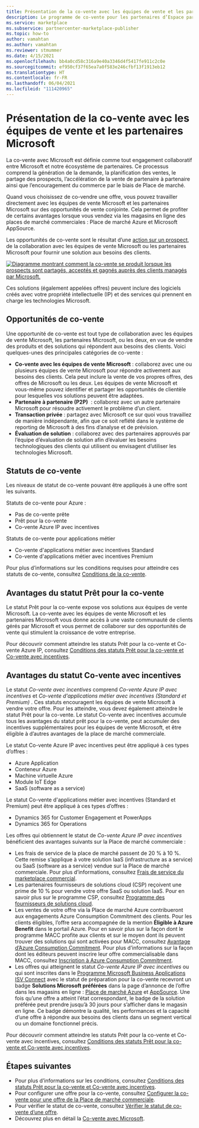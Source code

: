 ```yaml
---
title: Présentation de la co-vente avec les équipes de vente et les partenaires Microsoft
description: Le programme de co-vente pour les partenaires d’Espace partenaires Microsoft peut vous aider à atteindre une vaste clientèle et à générer de nouvelles ventes.
ms.service: marketplace
ms.subservice: partnercenter-marketplace-publisher
ms.topic: how-to
author: vamahtan
ms.author: vamahtan
ms.reviewer: stmummer
ms.date: 4/15/2021
ms.openlocfilehash: bb4a0cd58c316a9e40a3346d4f5417fe911c2c0e
ms.sourcegitcommit: ef950cf37f65ea7a0f583e246cfbf13f1913eb12
ms.translationtype: HT
ms.contentlocale: fr-FR
ms.lasthandoff: 06/04/2021
ms.locfileid: "111420965"
---
```

# <a name="co-sell-with-microsoft-sales-teams-and-partners-overview"></a>Présentation de la co-vente avec les équipes de vente et les partenaires Microsoft

La co-vente avec Microsoft est définie comme tout engagement collaboratif entre Microsoft et notre écosystème de partenaires. Ce processus comprend la génération de la demande, la planification des ventes, le partage des prospects, l’accélération de la vente de partenaire à partenaire ainsi que l’encouragement du commerce par le biais de Place de marché.

Quand vous choisissez de co-vendre une offre, vous pouvez travailler directement avec les équipes de vente Microsoft et les partenaires Microsoft sur des opportunités de vente conjointe. Cela permet de profiter de certains avantages lorsque vous vendez via les magasins en ligne des places de marché commerciales : Place de marché Azure et Microsoft AppSource.

Les opportunités de co-vente sont le résultat d’une [action sur un prospect](./partner-center-portal/commercial-marketplace-get-customer-leads.md), de la collaboration avec les équipes de vente Microsoft ou les partenaires Microsoft pour fournir une solution aux besoins des clients.

[![Diagramme montrant comment la co-vente se produit lorsque les prospects sont partagés, acceptés et gagnés auprès des clients managés par Microsoft.](./media/marketplace-publishers-guide/marketplace-co-sell-v2.png)](./media/marketplace-publishers-guide/marketplace-co-sell-v2.png#lightbox)

Ces solutions (également appelées offres) peuvent inclure des logiciels créés avec votre propriété intellectuelle (IP) et des services qui prennent en charge les technologies Microsoft.

## <a name="co-sell-opportunities"></a>Opportunités de co-vente

Une opportunité de co-vente est tout type de collaboration avec les équipes de vente Microsoft, les partenaires Microsoft, ou les deux, en vue de vendre des produits et des solutions qui répondent aux besoins des clients. Voici quelques-unes des principales catégories de co-vente :

- **Co-vente avec les équipes de vente Microsoft** : collaborez avec une ou plusieurs équipes de vente Microsoft pour répondre activement aux besoins des clients. Cela peut inclure la vente de vos propres offres, des offres de Microsoft ou les deux. Les équipes de vente Microsoft et vous-même pouvez identifier et partager les opportunités de clientèle pour lesquelles vos solutions peuvent être adaptées.
- **Partenaire à partenaire (P2P)**  : collaborez avec un autre partenaire Microsoft pour résoudre activement le problème d’un client.
- **Transaction privée** : partagez avec Microsoft ce sur quoi vous travaillez de manière indépendante, afin que ce soit reflété dans le système de reporting de Microsoft à des fins d’analyse et de prévision.
- **Évaluation de solution** : collaborez avec des partenaires approuvés par l’équipe d’évaluation de solution afin d’évaluer les besoins technologiques des clients qui utilisent ou envisagent d’utiliser les technologies Microsoft.

## <a name="co-sell-statuses"></a>Statuts de co-vente

Les niveaux de statut de co-vente pouvant être appliqués à une offre sont les suivants.

Statuts de co-vente pour Azure :

- Pas de co-vente prête
- Prêt pour la co-vente
- Co-vente Azure IP avec incentives

Statuts de co-vente pour applications métier
- Co-vente d'applications métier avec incentives Standard
- Co-vente d'applications métier avec incentives Premium  

Pour plus d’informations sur les conditions requises pour atteindre ces statuts de co-vente, consultez [Conditions de la co-vente](co-sell-requirements.md).

## <a name="benefits-of-co-sell-ready-status"></a>Avantages du statut Prêt pour la co-vente

Le statut Prêt pour la co-vente expose vos solutions aux équipes de vente Microsoft. La co-vente avec les équipes de vente Microsoft et les partenaires Microsoft vous donne accès à une vaste communauté de clients gérés par Microsoft et vous permet de collaborer sur des opportunités de vente qui stimulent la croissance de votre entreprise.

Pour découvrir comment atteindre les statuts Prêt pour la co-vente et Co-vente Azure IP, consultez [Conditions des statuts Prêt pour la co-vente et Co-vente avec incentives](co-sell-requirements.md).

## <a name="benefits-of-co-sell-incentivized-status"></a>Avantages du statut Co-vente avec incentives

Le statut _Co-vente avec incentives_ comprend _Co-vente Azure IP avec incentives_ et _Co-vente d'applications métier avec incentives (Standard et Premium)_ . Ces statuts encouragent les équipes de vente Microsoft à vendre votre offre. Pour les atteindre, vous devez également atteindre le statut Prêt pour la co-vente. Le statut Co-vente avec incentives accumule tous les avantages du statut prêt pour la co-vente, peut accumuler des incentives supplémentaires pour les équipes de vente Microsoft, et être éligible à d’autres avantages de la place de marché commerciale.

Le statut Co-vente Azure IP avec incentives peut être appliqué à ces types d’offres :

- Azure Application
- Conteneur Azure
- Machine virtuelle Azure
- Module IoT Edge
- SaaS (software as a service)

Le statut Co-vente d'applications métier avec incentives (Standard et Premium) peut être appliqué à ces types d’offres :

- Dynamics 365 for Customer Engagement et PowerApps
- Dynamics 365 for Operations

Les offres qui obtiennent le statut de _Co-vente Azure IP avec incentives_ bénéficient des avantages suivants sur la Place de marché commerciale :

- Les frais de service de la place de marché passent de 20 % à 10 %. Cette remise s’applique à votre solution IaaS (infrastructure as a service) ou SaaS (software as a service) vendue sur la Place de marché commerciale. Pour plus d’informations, consultez [Frais de service du marketplace commercial](marketplace-commercial-transaction-capabilities-and-considerations.md#commercial-marketplace-service-fees).
- Les partenaires fournisseurs de solutions cloud (CSP) reçoivent une prime de 10 % pour vendre votre offre SaaS ou solution IaaS. Pour en savoir plus sur le programme CSP, consultez [Programme des fournisseurs de solutions cloud](cloud-solution-providers.md).
- Les ventes de votre offre via la Place de marché Azure contribueront aux engagements Azure Consumption Commitment des clients. Pour les clients éligibles, l’offre sera accompagnée de la mention **Éligible à Azure Benefit** dans le portail Azure. Pour en savoir plus sur la façon dont le programme MACC profite aux clients et sur le moyen dont ils peuvent trouver des solutions qui sont activées pour MACC, consultez [Avantage d’Azure Consumption Commitment](/marketplace/azure-consumption-commitment-benefit). Pour plus d’informations sur la façon dont les éditeurs peuvent inscrire leur offre commercialisable dans MACC, consultez [Inscription à Azure Consumption Commitment](azure-consumption-commitment-enrollment.md).
- Les offres qui atteignent le statut _Co-vente Azure IP avec incentives_ ou qui sont inscrites dans le [Programme Microsoft Business Applications ISV Connect](business-applications-isv-program.md) avec le statut de préparation pour la co-vente recevront un badge **Solutions Microsoft préférées** dans la page d’annonce de l’offre dans les magasins en ligne : [Place de marché Azure](https://azuremarketplace.microsoft.com/) et [AppSource](https://appsource.microsoft.com/).  Une fois qu’une offre a atteint l’état correspondant, le badge de la solution préférée peut prendre jusqu’à 30 jours pour s’afficher dans le magasin en ligne. Ce badge démontre la qualité, les performances et la capacité d’une offre à répondre aux besoins des clients dans un segment vertical ou un domaine fonctionnel précis.

Pour découvrir comment atteindre les statuts Prêt pour la co-vente et Co-vente avec incentives, consultez [Conditions des statuts Prêt pour la co-vente et Co-vente avec incentives](co-sell-requirements.md).

## <a name="next-steps"></a>Étapes suivantes

- Pour plus d’informations sur les conditions, consultez [Conditions des statuts Prêt pour la co-vente et Co-vente avec incentives](co-sell-requirements.md).
- Pour configurer une offre pour la co-vente, consultez [Configurer la co-vente pour une offre de la Place de marché commerciale](./co-sell-configure.md).
- Pour vérifier le statut de co-vente, consultez [Vérifier le statut de co-vente d’une offre](co-sell-status.md).
- Découvrez plus en détail la [Co-vente avec Microsoft](https://partner.microsoft.com/membership/sell-with-microsoft).